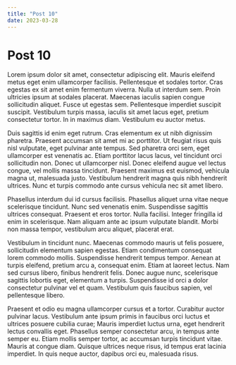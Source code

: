 ```yaml
---
title: "Post 10"
date: 2023-03-28
---
```

# Post 10

Lorem ipsum dolor sit amet, consectetur adipiscing elit. Mauris eleifend metus eget enim ullamcorper facilisis. Pellentesque et sodales tortor. Cras egestas ex sit amet enim fermentum viverra. <!--more-->Nulla ut interdum sem. Proin ultricies ipsum at sodales placerat. Maecenas iaculis sapien congue sollicitudin aliquet. Fusce ut egestas sem. Pellentesque imperdiet suscipit suscipit. Vestibulum turpis massa, iaculis sit amet lacus eget, pretium consectetur tortor. In in maximus diam. Vestibulum eu auctor metus.

Duis sagittis id enim eget rutrum. Cras elementum ex ut nibh dignissim pharetra. Praesent accumsan sit amet mi ac porttitor. Ut feugiat risus quis nisl vulputate, eget pulvinar ante tempus. Sed pharetra orci sem, eget ullamcorper est venenatis ac. Etiam porttitor lacus lacus, vel tincidunt orci sollicitudin non. Donec ut ullamcorper nisl. Donec eleifend augue vel lectus congue, vel mollis massa tincidunt. Praesent maximus est euismod, vehicula magna ut, malesuada justo. Vestibulum hendrerit magna quis nibh hendrerit ultrices. Nunc et turpis commodo ante cursus vehicula nec sit amet libero.

Phasellus interdum dui id cursus facilisis. Phasellus aliquet urna vitae neque scelerisque tincidunt. Nunc sed venenatis enim. Suspendisse sagittis ultrices consequat. Praesent et eros tortor. Nulla facilisi. Integer fringilla id enim in scelerisque. Nam aliquam ante ac ipsum vulputate blandit. Morbi non massa tempor, vestibulum arcu aliquet, placerat erat.

Vestibulum in tincidunt nunc. Maecenas commodo mauris ut felis posuere, sollicitudin elementum sapien egestas. Etiam condimentum consequat lorem commodo mollis. Suspendisse hendrerit tempus tempor. Aenean at turpis eleifend, pretium arcu a, consequat enim. Etiam at laoreet lectus. Nam sed cursus libero, finibus hendrerit felis. Donec augue nunc, scelerisque sagittis lobortis eget, elementum a turpis. Suspendisse id orci a dolor consectetur pulvinar vel et quam. Vestibulum quis faucibus sapien, vel pellentesque libero.

Praesent et odio eu magna ullamcorper cursus et a tortor. Curabitur auctor pulvinar lacus. Vestibulum ante ipsum primis in faucibus orci luctus et ultrices posuere cubilia curae; Mauris imperdiet luctus urna, eget hendrerit lectus convallis eget. Phasellus semper consectetur arcu, in tempus ante semper eu. Etiam mollis semper tortor, ac accumsan turpis tincidunt vitae. Mauris at congue diam. Quisque ultrices neque risus, id tempus erat lacinia imperdiet. In quis neque auctor, dapibus orci eu, malesuada risus. 
